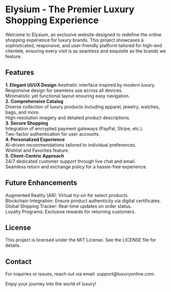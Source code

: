 <h1>Elysium - The Premier Luxury Shopping Experience</h1>
Welcome to Elysium, an exclusive website designed to redefine the online shopping experience for luxury brands. This project showcases a sophisticated, responsive, and user-friendly platform tailored for high-end clientele, ensuring every visit is as seamless and exquisite as the brands we feature.

<h2>Features</h2>
<b>1. Elegant UI/UX Design</b>
Aesthetic interface inspired by modern luxury.<br>
Responsive design for seamless use across all devices.<br>
Minimalistic yet functional layout ensuring easy navigation.<br>
<b>2. Comprehensive Catalog</b><br>
Diverse collection of luxury products including apparel, jewelry, watches, bags, and more.<br>
High-resolution imagery and detailed product descriptions.<br>
<b>3. Secure Shopping</b><br>
Integration of encrypted payment gateways (PayPal, Stripe, etc.).<br>
Two-factor authentication for user accounts.<br>
<b>4. Personalized Experience</b><br>
AI-driven recommendations tailored to individual preferences.<br>
Wishlist and Favorites feature.<br>
<b>5. Client-Centric Approach</b><br>
24/7 dedicated customer support through live chat and email.<br>
Seamless return and exchange policy for a hassle-free experience.<br>

<h2>Future Enhancements</h2>
Augmented Reality (AR): Virtual try-on for select products.<br>
Blockchain Integration: Ensure product authenticity via digital certificates.<br>
Global Shipping Tracker: Real-time updates on order status.<br>
Loyalty Programs: Exclusive rewards for returning customers.<br>

<h2>License</h2>
This project is licensed under the MIT License. See the LICENSE file for details.

<h2>Contact</h2>
For inquiries or issues, reach out via email: support@luxuryonline.com.

Enjoy your journey into the world of luxury!






